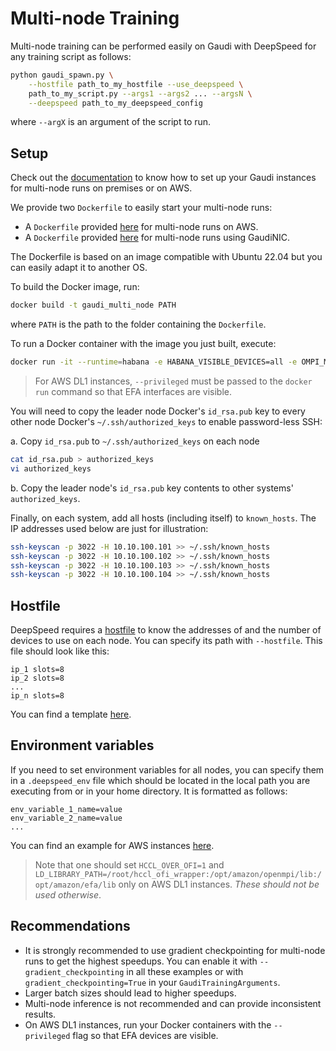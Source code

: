 <!---
Copyright 2022 The HuggingFace Team. All rights reserved.

Licensed under the Apache License, Version 2.0 (the "License");
you may not use this file except in compliance with the License.
You may obtain a copy of the License at

    http://www.apache.org/licenses/LICENSE-2.0

Unless required by applicable law or agreed to in writing, software
distributed under the License is distributed on an "AS IS" BASIS,
WITHOUT WARRANTIES OR CONDITIONS OF ANY KIND, either express or implied.
See the License for the specific language governing permissions and
limitations under the License.
-->

# Multi-node Training

Multi-node training can be performed easily on Gaudi with DeepSpeed for any training script as follows:
```bash
python gaudi_spawn.py \
    --hostfile path_to_my_hostfile --use_deepspeed \
    path_to_my_script.py --args1 --args2 ... --argsN \
    --deepspeed path_to_my_deepspeed_config
```
where `--argX` is an argument of the script to run.

## Setup

Check out the [documentation](https://huggingface.co/docs/optimum/habana/usage_guides/multi_node_training) to know how to set up your Gaudi instances for multi-node runs on premises or on AWS.

We provide two `Dockerfile` to easily start your multi-node runs:
- A `Dockerfile` provided [here](https://github.com/huggingface/optimum-habana/tree/main/examples/multi-node-training/EFA/Dockerfile) for multi-node runs on AWS.
- A `Dockerfile` provided [here](https://github.com/huggingface/optimum-habana/tree/main.examples/multi-node-training/GaudiNIC/Dockerfile) for multi-node runs using GaudiNIC.


The Dockerfile is based on an image compatible with Ubuntu 22.04 but you can easily adapt it to another OS.

To build the Docker image, run:
```bash
docker build -t gaudi_multi_node PATH
```
where `PATH` is the path to the folder containing the `Dockerfile`.

To run a Docker container with the image you just built, execute:
```bash
docker run -it --runtime=habana -e HABANA_VISIBLE_DEVICES=all -e OMPI_MCA_btl_vader_single_copy_mechanism=none --cap-add=sys_nice --net=host --ipc=host gaudi_multi_node:latest
```

> For AWS DL1 instances, `--privileged` must be passed to the `docker run` command so that EFA interfaces are visible.

You will need to copy the leader node Docker's `id_rsa.pub` key to every other node Docker's `~/.ssh/authorized_keys` to enable password-less SSH:

  a. Copy `id_rsa.pub` to `~/.ssh/authorized_keys` on each node
   ```bash
   cat id_rsa.pub > authorized_keys
   vi authorized_keys
   ```
   b. Copy the leader node's `id_rsa.pub` key contents to other systems' `authorized_keys`.


Finally, on each system, add all hosts (including itself) to `known_hosts`. The IP addresses used below are just for illustration:
   ```bash
   ssh-keyscan -p 3022 -H 10.10.100.101 >> ~/.ssh/known_hosts
   ssh-keyscan -p 3022 -H 10.10.100.102 >> ~/.ssh/known_hosts
   ssh-keyscan -p 3022 -H 10.10.100.103 >> ~/.ssh/known_hosts
   ssh-keyscan -p 3022 -H 10.10.100.104 >> ~/.ssh/known_hosts
   ```

## Hostfile

DeepSpeed requires a [hostfile](https://www.deepspeed.ai/getting-started/#resource-configuration-multi-node) to know the addresses of and the number of devices to use on each node. You can specify its path with `--hostfile`. This file should look like this:
```
ip_1 slots=8
ip_2 slots=8
...
ip_n slots=8
```

You can find a template [here](https://github.com/huggingface/optimum-habana/tree/main/examples/multi-node-training/hostfile).


## Environment variables

If you need to set environment variables for all nodes, you can specify them in a `.deepspeed_env` file which should be located in the local path you are executing from or in your home directory. It is formatted as follows:
```
env_variable_1_name=value
env_variable_2_name=value
...
```

You can find an example for AWS instances [here](https://github.com/huggingface/optimum-habana/tree/main/examples/multi-node-training/EFA/.deepspeed_env).

> Note that one should set `HCCL_OVER_OFI=1` and `LD_LIBRARY_PATH=/root/hccl_ofi_wrapper:/opt/amazon/openmpi/lib:/opt/amazon/efa/lib` only on AWS DL1 instances. *These should not be used otherwise*.


## Recommendations

- It is strongly recommended to use gradient checkpointing for multi-node runs to get the highest speedups. You can enable it with `--gradient_checkpointing` in all these examples or with `gradient_checkpointing=True` in your `GaudiTrainingArguments`.
- Larger batch sizes should lead to higher speedups.
- Multi-node inference is not recommended and can provide inconsistent results.
- On AWS DL1 instances, run your Docker containers with the `--privileged` flag so that EFA devices are visible.
